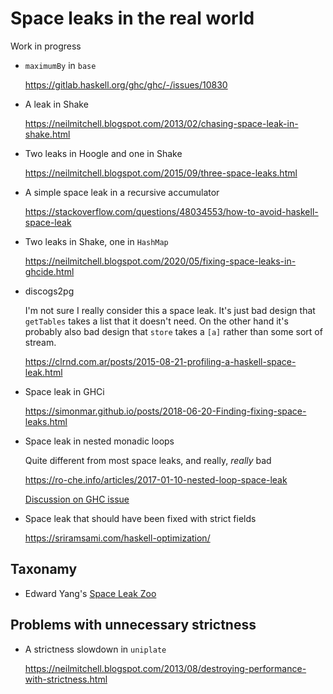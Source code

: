 # Space leaks in the real world

Work in progress

* `maximumBy` in `base`

  <https://gitlab.haskell.org/ghc/ghc/-/issues/10830>

* A leak in Shake

  <https://neilmitchell.blogspot.com/2013/02/chasing-space-leak-in-shake.html>

* Two leaks in Hoogle and one in Shake

  <https://neilmitchell.blogspot.com/2015/09/three-space-leaks.html>

* A simple space leak in a recursive accumulator

  <https://stackoverflow.com/questions/48034553/how-to-avoid-haskell-space-leak>

* Two leaks in Shake, one in `HashMap`

  <https://neilmitchell.blogspot.com/2020/05/fixing-space-leaks-in-ghcide.html>

* discogs2pg

  I'm not sure I really consider this a space leak. It's just bad
  design that `getTables` takes a list that it doesn't need.  On the
  other hand it's probably also bad design that `store` takes a `[a]`
  rather than some sort of stream.

  <https://clrnd.com.ar/posts/2015-08-21-profiling-a-haskell-space-leak.html>

* Space leak in GHCi

  <https://simonmar.github.io/posts/2018-06-20-Finding-fixing-space-leaks.html>


* Space leak in nested monadic loops

  Quite different from most space leaks, and really, *really* bad

  <https://ro-che.info/articles/2017-01-10-nested-loop-space-leak>

  [Discussion on GHC
  issue](https://gitlab.haskell.org/ghc/ghc/-/issues/13080)

* Space leak that should have been fixed with strict fields

  <https://sriramsami.com/haskell-optimization/>

## Taxonamy

* Edward Yang's [Space Leak Zoo](http://blog.ezyang.com/2011/05/space-leak-zoo/)

## Problems with unnecessary strictness

* A strictness slowdown in `uniplate`

  <https://neilmitchell.blogspot.com/2013/08/destroying-performance-with-strictness.html>
